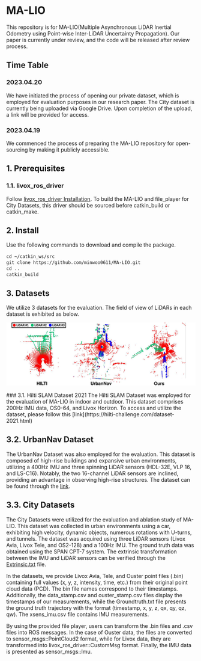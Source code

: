 # MA-LIO
This repository is for MA-LIO(Multiple Asynchronous LiDAR Inertial Odometry using Point-wise Inter-LiDAR Uncertainty Propagation).
Our paper is currently under review, and the code will be released after review process.

## Time Table

### 2023.04.20 
We have initiated the process of opening our private dataset, which is employed for evaluation purposes in our research paper. The City dataset is currently being uploaded via Google Drive. Upon completion of the upload, a link will be provided for access.
### 2023.04.19 
We commenced the process of preparing the MA-LIO repository for open-sourcing by making it publicly accessible.

## 1. Prerequisites
### 1.1. livox_ros_driver
Follow [livox_ros_driver Installation](https://github.com/Livox-SDK/livox_ros_driver). To build the MA-LIO and file_player for City Datasets, this driver should be sourced before catkin_build or catkin_make.

## 2. Install

Use the following commands to download and compile the package.

```
cd ~/catkin_ws/src
git clone https://github.com/minwoo0611/MA-LIO.git
cd ..
catkin_build
```

## 3. Datasets
We utilize 3 datasets for the evaluation. The field of view of LiDARs in each dataset is exhibited as below.
<p align="center">
  <img width="712pix" src="figs/Datasets.jpg">
</p>
### 3.1. Hilti SLAM Dataset 2021
The Hilti SLAM Dataset was employed for the evaluation of MA-LIO in indoor and outdoor. This dataset comprises 200Hz IMU data, OS0-64, and Livox Horizon. To access and utilize the dataset, please follow this [link](https://hilti-challenge.com/dataset-2021.html)

## 3.2. UrbanNav Dataset
The UrbanNav Dataset was also employed for the evaluation. This dataset is composed of high-rise buildings and expansive urban environments, utilizing a 400Hz IMU and three spinning LiDAR sensors (HDL-32E, VLP 16, and LS-C16). Notably, the two 16-channel LiDAR sensors are inclined, providing an advantage in observing high-rise structures. The dataset can be found through the [link](https://github.com/IPNL-POLYU/UrbanNavDataset).

## 3.3. City Datasets
The City Datasets were utilized for the evaluation and ablation study of MA-LIO. This dataset was collected in urban environments using a car, exhibiting high velocity, dynamic objects, numerous rotations with U-turns, and tunnels. The dataset was acquired using three LiDAR sensors (Livox Avia, Livox Tele, and OS2-128) and a 100Hz IMU. The ground truth data was obtained using the SPAN CPT-7 system. The extrinsic transformation between the IMU and LiDAR sensors can be verified through the [Extrinsic.txt](https://github.com/minwoo0611/MA-LIO/blob/main/Extrinsic.txt) file.

In the datasets, we provide Livox Avia, Tele, and Ouster point files (.bin) containing full values (x, y, z, intensity, time, etc.) from their original point cloud data (PCD). The bin file names correspond to their timestamps. Additionally, the data_stamp.csv and ouster_stamp.csv files display the timestamps of our measurements, while the Groundtruth.txt file presents the ground truth trajectory with the format (timestamp, x, y, z, qx, qy, qz, qw). The xsens_imu.csv file contains IMU measurements.

By using the provided file player, users can transform the .bin files and .csv files into ROS messages. In the case of Ouster data, the files are converted to sensor_msgs::PointCloud2 format, while for Livox data, they are transformed into livox_ros_driver::CustomMsg format. Finally, the IMU data is presented as sensor_msgs::Imu.
